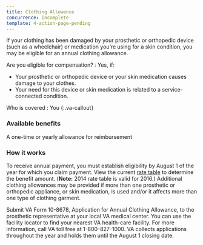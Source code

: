```yaml
---
title: Clothing Allowance
concurrence: incomplete
template: 4-action-page-pending
---
```


If your clothing has been damaged by your prosthetic or orthopedic device (such as a wheelchair) or medication you’re using for a skin condition, you may be eligible for an annual clothing allowance.

Are you eligible for compensation?
: Yes, if:

  - Your prosthetic or orthopedic device or your skin medication causes damage to your clothes.
  - Your need for this device or skin medication is related to a service-connected condition.

Who is covered
: You
{:.va-callout}

### Available benefits

A one-time or yearly allowance for reimbursement

### How it works

To receive annual payment, you must establish eligibility by August 1 of the year for which you claim payment. View the current [rate table](http://www.benefits.va.gov/COMPENSATION/special_Benefit_Allowances_2012.asp) to determine the benefit amount. (**Note:** 2014 rate table is valid for 2016.) Additional clothing allowances may be provided if more than one prosthetic or orthopedic appliance, or skin medication, is used and/or it affects more than one type of clothing garment.

Submit VA Form 10-8678, Application for Annual Clothing Allowance, to the prosthetic representative at your local VA medical center. You can use the facility locator to find your nearest VA health-care facility. For more information, call VA toll free at 1-800-827-1000. VA collects applications throughout the year and holds them until the August 1 closing date.
